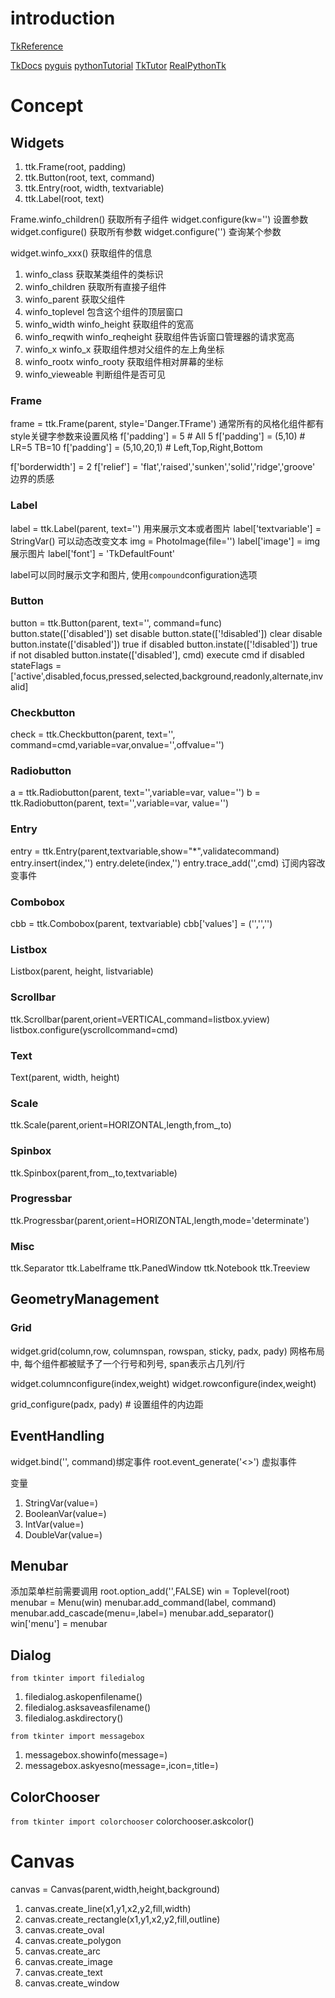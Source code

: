 # introduction
[TkReference](https://tcl.tk/man/tcl8.6/TkCmd/contents.htm)

[TkDocs](https://tkdocs.com/tutorial/intro.html)
[pyguis](https://www.pythonguis.com/tkinter-tutorial/)
[pythonTutorial](https://www.pythontutorial.net/tkinter/)
[TkTutor](https://www.tutorialspoint.com/python/python_gui_programming.htm)
[RealPythonTk](https://realpython.com/python-gui-tkinter/)

# Concept

## Widgets

1. ttk.Frame(root, padding)
2. ttk.Button(root, text, command)
3. ttk.Entry(root, width, textvariable)
4. ttk.Label(root, text)

Frame.winfo_children() 获取所有子组件
widget.configure(kw='') 设置参数
widget.configure() 获取所有参数
widget.configure('') 查询某个参数

widget.winfo_xxx() 获取组件的信息
1. winfo_class 获取某类组件的类标识
2. winfo_children 获取所有直接子组件
3. winfo_parent 获取父组件
4. winfo_toplevel 包含这个组件的顶层窗口
5. winfo_width winfo_height 获取组件的宽高
6. winfo_reqwith winfo_reqheight 获取组件告诉窗口管理器的请求宽高
7. winfo_x winfo_x 获取组件想对父组件的左上角坐标
8. winfo_rootx winfo_rooty 获取组件相对屏幕的坐标
9. winfo_vieweable 判断组件是否可见

### Frame
frame = ttk.Frame(parent, style='Danger.TFrame')
通常所有的风格化组件都有style关键字参数来设置风格
f['padding'] = 5 # All 5
f['padding'] = (5,10) # LR=5 TB=10
f['padding'] = (5,10,20,1) # Left,Top,Right,Bottom

f['borderwidth'] = 2
f['relief'] = 'flat','raised','sunken','solid','ridge','groove' 边界的质感

### Label
label = ttk.Label(parent, text='')
用来展示文本或者图片
label['textvariable'] = StringVar() 可以动态改变文本
img = PhotoImage(file='')
label['image'] = img 展示图片
label['font'] = 'TkDefaultFount'

label可以同时展示文字和图片, 使用`compound`configuration选项

### Button
button = ttk.Button(parent, text='', command=func)
button.state(['disabled']) set disable
button.state(['!disabled']) clear disable
button.instate(['disabled']) true if disabled
button.instate(['!disabled']) true if not disabled
button.instate(['disabled'], cmd) execute cmd if disabled
stateFlags = ['active',disabled,focus,pressed,selected,background,readonly,alternate,invalid]

### Checkbutton
check = ttk.Checkbutton(parent, text='', command=cmd,variable=var,onvalue='',offvalue='')

### Radiobutton
a = ttk.Radiobutton(parent, text='',variable=var, value='')
b = ttk.Radiobutton(parent, text='',variable=var, value='')

### Entry
entry = ttk.Entry(parent,textvariable,show="*",validatecommand)
entry.insert(index,'')
entry.delete(index,'')
entry.trace_add('',cmd) 订阅内容改变事件

### Combobox
cbb = ttk.Combobox(parent, textvariable)
cbb['values'] = ('','','')

### Listbox
Listbox(parent, height, listvariable)
### Scrollbar
ttk.Scrollbar(parent,orient=VERTICAL,command=listbox.yview)
listbox.configure(yscrollcommand=cmd)
### Text
Text(parent, width, height)
### Scale
ttk.Scale(parent,orient=HORIZONTAL,length,from_,to)
### Spinbox
ttk.Spinbox(parent,from_,to,textvariable)
### Progressbar
ttk.Progressbar(parent,orient=HORIZONTAL,length,mode='determinate')


### Misc
ttk.Separator
ttk.Labelframe
ttk.PanedWindow
ttk.Notebook
ttk.Treeview

## GeometryManagement
### Grid
widget.grid(column,row, columnspan, rowspan, sticky, padx, pady)
网格布局中, 每个组件都被赋予了一个行号和列号, span表示占几列/行

widget.columnconfigure(index,weight)
widget.rowconfigure(index,weight)

grid_configure(padx, pady) # 设置组件的内边距

## EventHandling
widget.bind('', command)绑定事件
root.event_generate('<<xxx>>') 虚拟事件

变量
1. StringVar(value=)
2. BooleanVar(value=)
3. IntVar(value=)
4. DoubleVar(value=)

## Menubar
添加菜单栏前需要调用
root.option_add('',FALSE)
win = Toplevel(root)
menubar = Menu(win)
menubar.add_command(label, command)
menubar.add_cascade(menu=,label=)
menubar.add_separator()
win['menu'] = menubar

## Dialog 
`from tkinter import filedialog`
1. filedialog.askopenfilename()
2. filedialog.asksaveasfilename()
3. filedialog.askdirectory()

`from tkinter import messagebox`
1. messagebox.showinfo(message=)
2. messagebox.askyesno(message=,icon=,title=)

## ColorChooser
`from tkinter import colorchooser`
colorchooser.askcolor()


# Canvas
canvas = Canvas(parent,width,height,background)
1. canvas.create_line(x1,y1,x2,y2,fill,width)
2. canvas.create_rectangle(x1,y1,x2,y2,fill,outline)
3. canvas.create_oval
4. canvas.create_polygon
5. canvas.create_arc
6. canvas.create_image
7. canvas.create_text
8. canvas.create_window